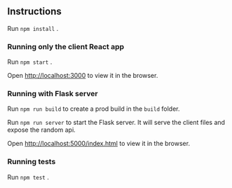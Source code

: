 ## Instructions

Run `npm install` .

### Running only the client React app

Run `npm start` .

Open [http://localhost:3000](http://localhost:3000) to view it in the browser.

### Running with Flask server

Run `npm run build` to create a prod build in the `build` folder.

Run `npm run server` to start the Flask server. It will serve the client files and expose the random api.

Open [http://localhost:5000/index.html](http://localhost:5000/index.html) to view it in the browser.

### Running tests

Run `npm test` .
